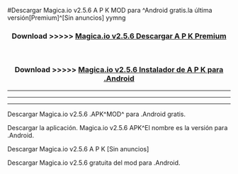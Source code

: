 #Descargar Magica.io v2.5.6 A P K MOD para ^Android gratis.la última versión[Premium]^[Sin anuncios] yymng



<div align="center">
<h3>Download >>>>> <a href="https://es-web.web.app/?es= ${title}">Magica.io v2.5.6 Descargar A P K Premium</a></h3><br>

<h3>Download >>>>> <a href="https://es-web.web.app/?es= ${title}">Magica.io v2.5.6 Instalador de A P K para .Android</a></h3>
</div>


----------------------------------------------------------

----------------------------------------------------------

----------------------------------------------------------

Descargar Magica.io v2.5.6 .APK^MOD^ para .Android gratis.

Descargar la aplicación. Magica.io v2.5.6 APK^El nombre es la versión para .Android.

Descargar Magica.io v2.5.6 A P K [Sin anuncios]

Descargar Magica.io v2.5.6 gratuita del mod para .Android.